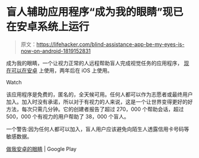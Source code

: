 # 盲人辅助应用程序“成为我的眼睛”现已在安卓系统上运行

> 原文：<https://lifehacker.com/blind-assistance-app-be-my-eyes-is-now-on-android-1819152831>

成为我的眼睛，一个让视力正常的人远程帮助盲人完成视觉任务的应用程序， [现在可以在安卓](https://play.google.com/store/apps/details?id=com.bemyeyes.bemyeyes) 上使用，两年后在 iOS 上使用。 

Watch

该应用程序是免费的，匿名的，全天候可用。任何人都可以作为志愿者或最终用户加入。加入时没有承诺，所以对于有视力的人来说，这是一个让世界变得更好的好方法，每次只需几分钟。它的创建者报告了超过 270，000 个帮助会话，超过 500，000 个有视力的用户帮助了 38，000 个盲人。

一个警告:因为任何人都可以加入，盲人用户应该避免向陌生人透露信用卡号码等敏感数据。

[做我安卓的眼睛](https://play.google.com/store/apps/details?id=com.bemyeyes.bemyeyes) | Google Play